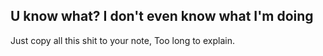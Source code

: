 ## U know what? I don't even know what I'm doing

Just copy all this shit to your note, Too long to explain.